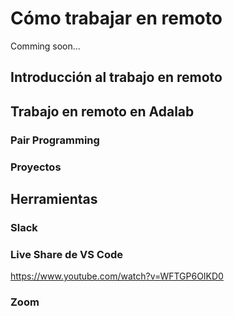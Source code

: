 # Cómo trabajar en remoto

Comming soon...

## Introducción al trabajo en remoto

## Trabajo en remoto en Adalab

### Pair Programming

### Proyectos

## Herramientas

### Slack

### Live Share de VS Code

https://www.youtube.com/watch?v=WFTGP6OIKD0

### Zoom